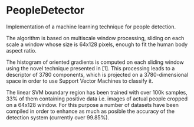 # PeopleDetector
Implementation of a machine learning technique for people
detection.

The algorithm is based on multiscale window processing, sliding on
each scale a window whose size is 64x128 pixels, enough to fit the
human body aspect ratio.

The histogram of oriented gradients is computed on each sliding window 
using the novel technique presented in [1]. This processing leads to
a descriptor of 3780 components, which is projected on a 3780-dimensional
space in order to use Support Vector Machines to classify it.

The linear SVM boundary region has been trained with over 100k samples,
33% of them containing positive data i.e. images of actual people cropped
on a 64x128 window. For this purpose a number of datasets have been compiled
in order to enhance as much as posible the accuracy of the detection system
(currently over 99.85%).
